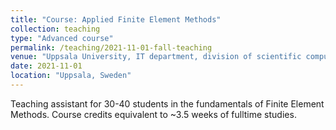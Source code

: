 ```yaml
---
title: "Course: Applied Finite Element Methods"
collection: teaching
type: "Advanced course"
permalink: /teaching/2021-11-01-fall-teaching
venue: "Uppsala University, IT department, division of scientific computing"
date: 2021-11-01
location: "Uppsala, Sweden"
---
```


Teaching assistant for 30-40 students in the fundamentals of Finite
Element Methods. Course credits equivalent to ~3.5 weeks of fulltime
studies.
